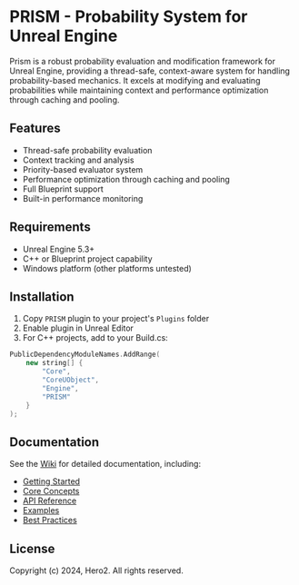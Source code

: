 # PRISM - Probability System for Unreal Engine

Prism is a robust probability evaluation and modification framework for Unreal Engine, providing a thread-safe, context-aware system for handling probability-based mechanics. It excels at modifying and evaluating probabilities while maintaining context and performance optimization through caching and pooling.

## Features
- Thread-safe probability evaluation
- Context tracking and analysis 
- Priority-based evaluator system
- Performance optimization through caching and pooling
- Full Blueprint support
- Built-in performance monitoring

## Requirements
- Unreal Engine 5.3+
- C++ or Blueprint project capability
- Windows platform (other platforms untested)

## Installation
1. Copy `PRISM` plugin to your project's `Plugins` folder
2. Enable plugin in Unreal Editor
3. For C++ projects, add to your Build.cs:
```cpp
PublicDependencyModuleNames.AddRange(
    new string[] {
        "Core",
        "CoreUObject",
        "Engine",
        "PRISM"
    }
);
```

## Documentation
See the [Wiki](wiki/home) for detailed documentation, including:
- [Getting Started](wiki/context-system#getting-started)
- [Core Concepts](wiki/context-system#core-concepts)
- [API Reference](wiki/api)
- [Examples](wiki/examples)
- [Best Practices](wiki/guidelines)

## License
Copyright (c) 2024, Hero2. All rights reserved.
